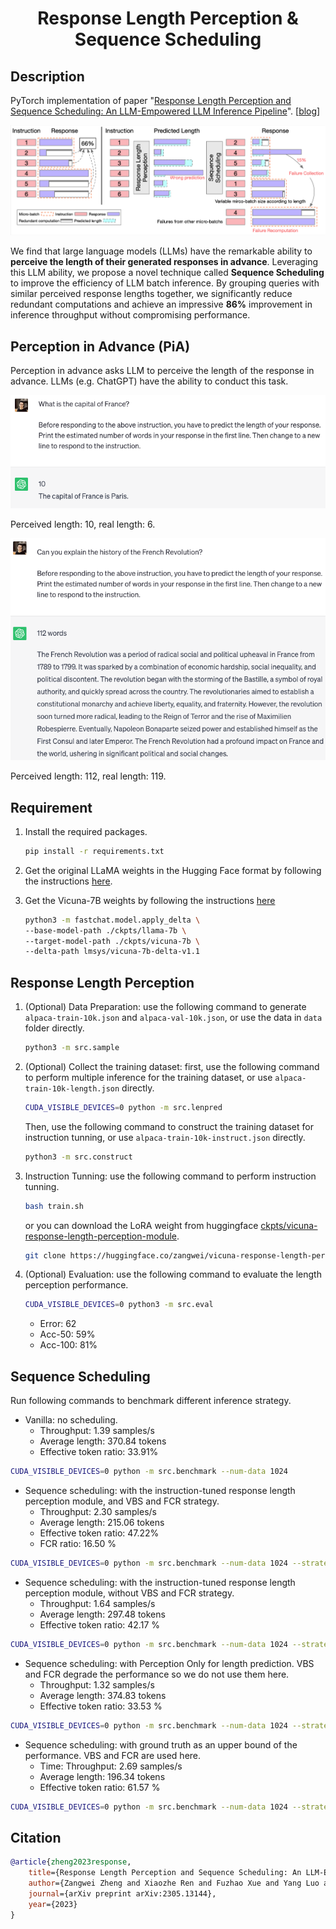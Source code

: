 <div align="center">

# Response Length Perception & Sequence Scheduling

</div>

## Description

PyTorch implementation of paper "[Response Length Perception and Sequence Scheduling: An LLM-Empowered LLM Inference Pipeline](https://arxiv.org/abs/2305.13144)". [[blog](https://zhengzangw.github.io/blogs/seqsch/)]

![Sequence Scheduling Pipeline](./imgs/pipeline.png)

We find that large language models (LLMs) have the remarkable ability to **perceive the length of their generated responses in advance**. Leveraging this LLM ability, we propose a novel technique called **Sequence Scheduling** to improve the efficiency of LLM batch inference. By grouping queries with similar perceived response lengths together, we significantly reduce redundant computations and achieve an impressive **86%** improvement in inference throughput without compromising performance.

## Perception in Advance (PiA)

Perception in advance asks LLM to perceive the length of the response in advance. LLMs (e.g. ChatGPT) have the ability to conduct this task.

![Perception in Advance](./imgs/pia_short.png)

Perceived length: 10, real length: 6.

![Perception in Advance](./imgs/pia_long.png)

Perceived length: 112, real length: 119.

## Requirement

1. Install the required packages.

   ```bash
   pip install -r requirements.txt
   ```

2. Get the original LLaMA weights in the Hugging Face format by following the instructions [here](https://huggingface.co/docs/transformers/main/model_doc/llama).
3. Get the Vicuna-7B weights by following the instructions [here](https://github.com/lm-sys/FastChat#vicuna-7b)

   ```bash
   python3 -m fastchat.model.apply_delta \
   --base-model-path ./ckpts/llama-7b \
   --target-model-path ./ckpts/vicuna-7b \
   --delta-path lmsys/vicuna-7b-delta-v1.1
   ```

## Response Length Perception

1. (Optional) Data Preparation: use the following command to generate `alpaca-train-10k.json` and `alpaca-val-10k.json`, or use the data in `data` folder directly.

   ```bash
   python3 -m src.sample
   ```

2. (Optional) Collect the training dataset: first, use the following command to perform multiple inference for the training dataset, or use `alpaca-train-10k-length.json` directly.

   ```bash
   CUDA_VISIBLE_DEVICES=0 python -m src.lenpred
   ```

   Then, use the following command to construct the training dataset for instruction tunning, or use `alpaca-train-10k-instruct.json` directly.

   ```bash
   python3 -m src.construct
   ```

3. Instruction Tunning: use the following command to perform instruction tunning.

   ```bash
   bash train.sh
   ```

   or you can download the LoRA weight from huggingface [ckpts/vicuna-response-length-perception-module](https://huggingface.co/zangwei/vicuna-response-length-perception-module).

   ```bash
   git clone https://huggingface.co/zangwei/vicuna-response-length-perception-module ckpts/vicuna-response-length-perception-module
   ```

4. (Optional) Evaluation: use the following command to evaluate the length perception performance.

   ```bash
   CUDA_VISIBLE_DEVICES=0 python3 -m src.eval
   ```

   - Error: 62
   - Acc-50: 59%
   - Acc-100: 81%

## Sequence Scheduling

Run following commands to benchmark different inference strategy.

- Vanilla: no scheduling.
  - Throughput: 1.39 samples/s
  - Average length: 370.84 tokens
  - Effective token ratio: 33.91%

```bash
CUDA_VISIBLE_DEVICES=0 python -m src.benchmark --num-data 1024
```

- Sequence scheduling: with the instruction-tuned response length perception module, and VBS and FCR strategy.
  - Throughput: 2.30 samples/s
  - Average length: 215.06 tokens
  - Effective token ratio: 47.22%
  - FCR ratio: 16.50 %

```bash
CUDA_VISIBLE_DEVICES=0 python -m src.benchmark --num-data 1024 --strategy seqsch --vbs --fcr --lora-path ./ckpts/vicuna-response-length-perception-module
```

- Sequence scheduling: with the instruction-tuned response length perception module, without VBS and FCR strategy.
  - Throughput: 1.64 samples/s
  - Average length: 297.48 tokens
  - Effective token ratio: 42.17 %

```bash
CUDA_VISIBLE_DEVICES=0 python -m src.benchmark --num-data 1024 --strategy seqsch --lora-path ./ckpts/vicuna-response-length-perception-module
```

- Sequence scheduling: with Perception Only for length prediction. VBS and FCR degrade the performance so we do not use them here.
  - Throughput: 1.32 samples/s
  - Average length: 374.83 tokens
  - Effective token ratio: 33.53 %

```bash
CUDA_VISIBLE_DEVICES=0 python -m src.benchmark --num-data 1024 --strategy po
```

- Sequence scheduling: with ground truth as an upper bound of the performance. VBS and FCR are used here.
  - Time: Throughput: 2.69 samples/s
  - Average length: 196.34 tokens
  - Effective token ratio: 61.57 %

```bash
CUDA_VISIBLE_DEVICES=0 python -m src.benchmark --num-data 1024 --strategy gt --vbs --fcr
```

## Citation

```bibtex
@article{zheng2023response,
    title={Response Length Perception and Sequence Scheduling: An LLM-Empowered LLM Inference Pipeline},
    author={Zangwei Zheng and Xiaozhe Ren and Fuzhao Xue and Yang Luo and Xin Jiang and Yang You},
    journal={arXiv preprint arXiv:2305.13144},
    year={2023}
}
```
